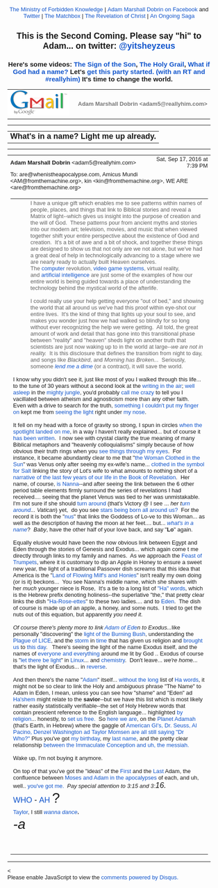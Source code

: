 <!DOCTYPE html PUBLIC "-//W3C//DTD HTML 4.01//EN" "https://www.w3.org/TR/html4/strict.dtd">
<!-- saved from url=(0152)https://mail.google.com/mail/u/2/?ui=2&amp;ik=b3fd74b597&amp;view=pt&amp;q=%22what%27s%20in%20a%20name%20%22&amp;search=query&amp;msg=1573a84f20cbfe4a&amp;siml=1573a84f20cbfe4a -->
<html lang="en" data-inboxsdk-session-id="1482611216146-0.6006598938622636" data-inboxsdk-master-claimed="true" data-inboxsdk-active-app-ids='[{"appId":"sdk_wordzen_7bc143d54d"},{"appId":"sdk_streak_21e9788951","version":"6.2868"}]' data-inboxsdk-app-logger-master-chosen="true" data-map-id="b578aa67455f096a" data-inboxsdk-last-event="1482611217954"><head data-inboxsdk-script-injected="true"><meta http-equiv="Content-Type" content="text/html; charset=utf-8" /><style type="text/css">
body,td,div,p,a,input {font-family: arial, sans-serif;}
</style><meta http-equiv="X-UA-Compatible" content="IE=edge" /><title>Ministry of Forbidden Knowledge Mail - What's in a name? Light me up already.</title><style type="text/css">
body, td {font-size:13px} a:link, a:active {color:#1155CC; text-decoration:none} a:hover {text-decoration:underline; cursor: pointer} a:visited{color:##6611CC} img{border:0px} pre { white-space: pre; white-space: -moz-pre-wrap; white-space: -o-pre-wrap; white-space: pre-wrap; word-wrap: break-word; max-width: 800px; overflow: auto;} .logo { left: -7px; position: relative; }
</style><style id="inboxsdk__shared_style">.inboxsdk__notransition {
  -webkit-transition: none !important;
  -moz-transition: none !important;
  -o-transition: none !important;
  -ms-transition: none !important;
  transition: none !important;
}

.inboxsdk__close_button {
  height: 24px;
  width: 24px;
  opacity: .7;
  position: relative;
  background: none;
  border: none;
  padding: 0;
  box-sizing: content-box;
  outline: none;
  cursor: pointer;
}
.inboxsdk__close_button:focus, .inboxsdk__close_button:hover {
  opacity: 1;
}
.inboxsdk__close_button:focus::before {
  background-color: rgba(0,0,0,.12);
}
.inboxsdk__close_button::before {
  border-radius: 50%;
  position: absolute;
  top: -4px;
  bottom: -4px;
  left: -4px;
  right: -4px;
  padding: 4px;
  content: ' ';
}
.inboxsdk__close_button::after {
  content: ' ';
  background: url(https://www.gstatic.com/images/icons/material/system/1x/close_black_24dp.png);
  position: absolute;
  height: 24px;
  width: 24px;
  top: 0;
  left: 0;
}

.JDHaecDeGcFJacdb {
  display: none;
}

/* drawer */

.inboxsdk__drawer_view_container {
  visibility: visible;
  direction: initial;
  position: fixed;
  height: 100vh;
  width: 100vw;
  bottom: 0;
  left: 0;
  z-index: 51;
  pointer-events: none;
}
.inboxsdk__drawer_view {
  position: absolute;
  pointer-events: auto;
  top: 0;
  bottom: 0;
  right: 0;
  width: 452px;
  font: normal normal normal normal 13px / normal "Helvetica Neue", Helvetica, Arial, sans-serif;
  display: -webkit-flex;
  display: flex;
  -webkit-flex-direction: column;
  flex-direction: column;
  background-color: #fff;
  outline: none;
  box-shadow: 0 0 8px rgba(0,0,0,.18), 0 8px 16px rgba(0,0,0,.36);
  -webkit-transform: translateX(100%);
  transform: translateX(100%);
  transition: transform 150ms cubic-bezier(.4,0,.2,1);
}

.inboxsdk__drawer_view.inboxsdk__active {
  -webkit-transform: none;
  transform: none;
}
.inboxsdk__drawer_title_bar {
  background-color: #f5f5f5;
  border-bottom: 1px solid #e0e0e0;
  padding: 16px 20px;
  white-space: nowrap;
  display: -webkit-flex;
  display: flex;
  flex: 0 0 auto;
  -webkit-flex: 0 0 auto;
}
.inboxsdk__drawer_title_bar .inboxsdk__close_button {
  margin-right: 20px;
  -webkit-flex-shrink: 0;
  flex-shrink: 0;
}
.inboxsdk__drawer_title {
  overflow: hidden;
  text-overflow: ellipsis;
  white-space: nowrap;
  font: normal normal normal normal 20px / 24px "Helvetica Neue", Helvetica, Arial, sans-serif;
}

/* backdrop */

.inboxsdk__inbox_backdrop {
  visibility: visible;
  position: fixed;
  height: 100vh;
  width: 100vw;
  bottom: 0;
  left: 0;
  z-index: 50;
  background-color: transparent;
  transition: background-color 150ms cubic-bezier(0.4, 0, 1, 1);
}
.inboxsdk__inbox_backdrop.inboxsdk__active {
  background-color: rgba(10,10,10,.6);
  transition: background-color 70ms cubic-bezier(0,0,.2,1);
}

.inboxsdk__inbox_backdrop ~ .inboxsdk__inbox_backdrop {
  opacity: 0.6;
}

/* hidden */

.CbdFcIJCBDedcIfe {
  display: -webkit-flex;
  display: flex;
  -webkit-flex-direction: column;
  flex-direction: column;
}

.acfbJFGIIFcFDdDE &gt; .inboxsdk__close_button {
  position: absolute;
  bottom: 10px;
  right: 20px;
}

.IfedFFJedBdeEADB {
  width: 216px;
}

.CaJHfBdcddAAdHGf {
  overflow: hidden;
  font: 12px Arial, sans-serif;
  max-height: 100%;
  box-sizing: border-box;
}

.JIGdGEeJaffBEaId {
  white-space: nowrap;
  display: -webkit-flex;
  display: flex;
  -moz-user-select: none;
  -webkit-user-select: none;
  user-select: none;
  cursor: default;
}

.CaJHfBdcddAAdHGf.DAbEdIcCAaDcbaCd .JIGdGEeJaffBEaId:hover,
.CaJHfBdcddAAdHGf.cJIAAcFAAeAaBdDe .JIGdGEeJaffBEaId {
  background: rgba(0,0,0,.03);
}

.EIIAbEbIHGfBDfAE {
  min-width: 0;
  overflow: hidden;
  text-overflow: ellipsis;
}

.CaJHfBdcddAAdHGf.DAbEdIcCAaDcbaCd .EIIAbEbIHGfBDfAE {
  cursor: move;
}

.aIcGBJHCGadJafCd {
  padding-left: 20px;
  vertical-align: middle;
  font: 13px / 40px "Helvetica Neue", Helvetica, Arial, sans-serif;
  color: #303030;
}

.acfbJFGIIFcFDdDE.HAIBdcJFfaJIeAHe .JIGdGEeJaffBEaId {
  display: none;
}

.AEdJDJEaBeJHFHdJ {
  display: inline-block;
  vertical-align: middle;
  margin-left: 10px;
  box-sizing: border-box;
  background-size: contain;
}

.AEdJDJEaBeJHFHdJ,
.AEdJDJEaBeJHFHdJ &gt; img {
  width: 20px;
  height: 20px;
}

.JdFdEHaABcFJAHCA {
  -webkit-flex: 1;
  flex: 1;
  text-align: right;
  visibility: hidden;
}

.CaJHfBdcddAAdHGf.DAbEdIcCAaDcbaCd .JdFdEHaABcFJAHCA {
  visibility: visible;
  cursor: pointer;
}

.fJEcIJaGFddbdIHI {
  margin-top: 12px;
  margin-right: 4px;
  background: url(https://www.streak.com/build/images/arrowDown.png) center / 20px no-repeat;
  border: none;
  width: 14px;
  height: 14px;
  -webkit-transform: rotate(-90deg);
  transform: rotate(-90deg);
  transition: -webkit-transform .15s, transform .15s;
  outline: none;
  opacity: .6;
  cursor: pointer;
}

.JIGdGEeJaffBEaId:hover .fJEcIJaGFddbdIHI,
.CaJHfBdcddAAdHGf.cJIAAcFAAeAaBdDe .JIGdGEeJaffBEaId .fJEcIJaGFddbdIHI {
  opacity: .9;
}

.CaJHfBdcddAAdHGf.AfcdAabDbfFIAEbE .fJEcIJaGFddbdIHI {
  -webkit-transform: rotate(0);
  transform: rotate(0);
}

.CceGGIbdGIfFCIdH {
  border-bottom: 1px solid #ddd;
  margin-bottom: 15px;
}

/* end hidden */
</style><style id="inboxsdk__style">/* suggestions */

.inboxsdk__suggestions_separator_before {
  padding-bottom: 2px !important;
}

.inboxsdk__suggestions_separator_after {
  border-top: 1px solid #e5e5e5;
  padding-top: 2px !important;
}

/* buttons */

div.T-I.inboxsdk__button {
  -webkit-user-select: none;
  min-width: 27px;
}

.inboxsdk__no_bg {
  background: none;
}

.inboxsdk__button.inboxsdk__button_disabled {
  opacity: 0.55;
}

  .inboxsdk__button_icon + .inboxsdk__button_text {
    margin-left: 5px;
  }

.inboxsdk__button_icon {
  display: inline-block;
}

.inboxsdk__button_iconImg {
  height: 16px;
  width: 16px;
  vertical-align: middle;
  margin-top: -2px;
  user-drag: none;
  -moz-user-select: none;
  -webkit-user-drag: none;
}

.inboxsdk__button_green_inactive {
  -webkit-box-shadow: 0 1px 0 rgba(0,0,0,.05);
  box-shadow: 0 1px 0 rgba(0,0,0,.05);
  background-color: #53a93f;
  background-image: -webkit-linear-gradient(top,transparent,transparent);
  background-image: linear-gradient(top,transparent,transparent);
  border: 1px solid transparent;
  color: #fff;
  text-shadow: none;
}

.inboxsdk__button_green_hover {
  -webkit-box-shadow: inset 0 -1px 0 #4c8534;
  box-shadow: inset 0 -1px 0 #4c8534;
  background-color: #65b045;
  background-image: -webkit-linear-gradient(top,transparent,transparent);
  background-image: linear-gradient(top,transparent,transparent);
  border: 1px solid transparent;
  border-bottom: 1px solid #4c8534;
  text-shadow: none;
}

.inboxsdk__button_green_active {
  -webkit-box-shadow: inset 0 1px 0 #2f6124;
  box-shadow: inset 0 1px 0 #2f6124;
  background: #3e802f;
  border: 1px solid transparent;
  border-top: 1px solid #2f6124;
  color: #fff;
  text-shadow: none;
}

.J-M.inboxsdk__menu {
  min-width: 1em;
  min-height: 1em;
  padding: 0px;
  overflow: visible;
  max-height: none;
}

.f4.J-N-JX.inboxsdk__message_more_icon {
  margin-top: -1px;
  width: 16px;
  height: 16px;
}

/* end */

/* compose buttons */

.T-I.inboxsdk__button.inboxsdk__compose_sendButton {
  min-width: 0px;
  margin-right: 0px;
  margin-left: 0px;
  padding:0px;
}

.inboxsdk__compose_actionToolbar {
  padding: 0px 0px 0px 5px;
  white-space: nowrap;
}

.inboxsdk__compose_actionToolbar div.inboxsdk__button {
  min-width: 27px;
  height: 27px;
}

.inboxsdk__compose_actionToolbar .inboxsdk__button_icon {
  height: 17px;
  width: 17px;
  display: inline-block;
  vertical-align: middle;
  position: relative;
  margin-top: 2px;
}

.inboxsdk__compose_actionToolbar .inboxsdk__button_iconImg {
  vertical-align: top;
  height: 17px;
  width: 17px;
  display: inline-block;
  margin-top: -1px;
}

.inboxsdk__compose_actionToolbar .inboxsdk__button &gt; div {
    opacity: 0.55;
}

.inboxsdk__compose_actionToolbar .inboxsdk__button:focus {
  border: 1px solid #4d90fe;
  outline: none;
}


  .inboxsdk__compose_actionToolbar .inboxsdk__button.inboxsdk__button_hover &gt; div, .inboxsdk__compose_actionToolbar .inboxsdk__button:focus &gt; div {
    opacity: 1
  }


.inboxsdk__compose_groupedActionToolbar {
  position: absolute;
  bottom: 44px;
  background: #f5f5f5;
  margin: 3px;
  box-shadow: 0 2px 2px -1px rgba(0,0,0,0.1);
  border: 1px solid #cfcfcf;
  padding: 1px !important;
  z-index: 10;
  left: 0px;
}

.inboxsdk__compose_groupedActionToolbar div.inboxsdk__button {
  z-index: 1;
}

.inboxsdk__compose_groupedActionToolbar_arrow {
  position: absolute;
  background: url('https://ssl.gstatic.com/ui/v1/icons/mail/down_pointer.png') no-repeat;
  width: 17px;
  height: 18px;
  bottom: -16px;
  margin-left: 4px;
}

/* end */

/* appid warning */

.inboxsdk__appid_warning {
  margin: 0;
  padding: 9px;
  color: #4b4b4b;
  height: 32px;
  background: #ff6c6c;
  font-size: 10pt;
}

.inboxsdk__appid_warning_main {
  display: inline-block;
  vertical-align: middle;
}

.inboxsdk__appid_warning .topline {
  font-weight: bold;
  font-size: 11pt;
}

a.inboxsdk__appid_register {
  color: white;
  display: inline-block;
  background: #1989ff;
  border-radius: 3px;
  text-decoration: none;
  box-shadow: 0 0 5px rgba(0,0,0,0.3);
  padding: 7px;
  font-size: 10pt;
  vertical-align: middle;
  margin-left: 1em;
}

input.inboxsdk__x_close_button {
  background-color: transparent;
  background-image: url(https://www.streak.com/build/images/circle_border_x.png);
  background-size: cover;
  background-repeat: no-repeat;
  background-position: center center;
  height: 20px;
  width: 20px;
  border: none;
  display: inline-block;
  vertical-align: middle;
  cursor: pointer;

  float: right;
  margin: 5px;
}

/* thread rows */

.inboxsdk__gmail_label.inboxsdk__label_has_icon .au {
  display: inline-block;
  margin-left: 14px;
}

.inboxsdk__thread_row_label .inboxsdk__button_icon,
.inboxsdk__thread_row_label .inboxsdk__button_iconImg {
  height: 11px;
  width: 11px;
}

.inboxsdk__thread_row_label .inboxsdk__button_icon {
  display: inline-block;
  margin-top: 2px;
  margin-left: 4px;
  position: absolute;
}

.inboxsdk__thread_row_button {
  outline: 0;
  padding: 0 5px;
  position: relative;
  height: 15px;
  width: 15px;
  top: -2px;
}

.inboxsdk__gmail_action {
  float: right;
  position: relative;
  background-color: grey;
  border: 1px solid black;
  margin-left: 1em;
  cursor: default;
  padding: 0 6px;
  background-image: -webkit-linear-gradient(top,#e9e9e9,#e6e6e6);
  background-image: linear-gradient(top,#e9e9e9,#e6e6e6);
  border: 1px solid rgba(0,0,0,0.1);
  border-color: #ccc;
  color: #444;
  height: 17px;
  line-height: 17px;
  min-width: 56px;
  border-radius: 2px;
  font-size: 11px;
  font-weight: bold;
  text-align: center;
  white-space: nowrap;
  padding-right: 18px;
}

.inboxsdk__gmail_action:focus {
  border: 1px solid #4d90fe;
  outline: none;
}

.inboxsdk__gmail_action:active {
  box-shadow: inset 0 1px 2px rgba(0,0,0,.1);
}

.inboxsdk__gmail_action:hover {
  box-shadow: 0 1px 1px rgba(0,0,0,.05);
  background-color: #ededed;
  background-image: -webkit-linear-gradient(top,#ededed,#eaeaea);
  background-image: linear-gradient(top,#ededed,#eaeaea);
  border-color: #b8b8b8;
}

.inboxsdk__gmail_action::after {
  content: '';
  position: absolute;
  right: 5px;
  top: 5px;
  margin-left: 5px;
  background: no-repeat url(https://ssl.gstatic.com/mail/sprites/smartmail-561acb673be75c1d374881a95997fce4.png) -67px -100px;
  width: 7px;
  height: 7px;
  opacity: .55;
}

.inboxsdk__thread_row_custom_date {
  margin-left: 2px;
}

span.inboxsdk__thread_row_custom_date + span:not(.inboxsdk__thread_row_custom_date) {
  display: none;
}

span.inboxsdk__thread_row_custom_draft_label + div.yW {
  display: none;
}

.inboxsdk__thread_row_attachment_icon {
  margin-left: 3px;
  width: 16px;
  height: 16px;
}

.inboxsdk__thread_row_icon_wrapper {
  display: inline-block;
  width: 25px;
  margin-right: 3px;
}

.inboxsdk__thread_row_image_added .y6 .inboxsdk__thread_row_icon_wrapper ~ span[id] {
  margin-left: 3px;
}

  .inboxsdk__thread_row_icon_wrapper .inboxsdk__button_icon {
    position: absolute;
    top: 50%;
    height: 24px;
    overflow: hidden;
    width: 24px;
    margin-top: -12px;
  }

    .inboxsdk__thread_row_icon_wrapper .inboxsdk__button_iconImg {
      height: 24px;
      width: 24px;
      margin-top: 0px;
    }

  .inboxsdk__thread_row_image_added .a4W, .inboxsdk__thread_row_image_added .apA, .inboxsdk__thread_row_image_added .apx {
    position: relative;
  }


/* end thread rows */

td.gH div.gK span:first-child &gt; img {
  margin-right: 3px;
}

td.gH div.gK span:first-child &gt; img:last-child {
  margin-right: 6px;
}

.inboxsdk__message_attachment_icon {
  width: 21px;
  height: 21px;
  margin-top: -3px;
}

/* Work around issue where clicking "Remove formatting" in Compose causes this
 * element to become taller and shift the toolbar down. */
.gU .aWQ {
  max-height: 3px;
}

.aQw .inboxsdk__button_iconImg {
  margin-top: 2px;
}

.aZi .asa .inboxsdk__button_iconImg {
  display: inline-block;
  vertical-align: middle;
  margin-top: -3px;
}

/* Message view attachments toolbar */
.aZi .aZj .asa .inboxsdk__button_iconImg {
  margin: 0;
}

body .dw {
  /* Fixes issue where a tall compose window opened over a custom view could be
   * overlapped by Gmail's top bar. Also fixes issue where mole widgets are
   * only visible while a compose window is open.
   */
  z-index: 6 !important;
}

.inboxsdk__compose_outerSidebar_wrapper {
  position: absolute;
  left: -401px;
  top: 0px;
  background: white;
  width: 400px;
  bottom: 0px;
  border-left: 1px solid silver;
  box-shadow: -2px 0px 1px #E6E6E6;
  display: block;
}

.inboxsdk__outerSidebarActive .aSt .inboxsdk__compose_outerSidebar_wrapper {
  border-left: 0;
  box-shadow: none;
  left: -400px;
}

.inboxsdk__outerSidebarActive .aSs &gt; div { width: 50% !important; margin-left: 30%; }

.inboxsdk__compose_outerSidebar_header {
  background: #404040;
  font-size: 80%;
  padding: 10px 10px 11px 10px;
  color: white;
  border-bottom: 1px solid #C4C4C4;
}

.inboxsdk__compose_outerSidebar_body {
  position: absolute;
  width: 100%;
  bottom: 43px;
  top: 36px;
  left: -1px;
  overflow: auto;
}

.inboxsdk__compose_outerSidebar_footer {
  position: absolute;
  bottom: 0px;
  width: 100%;
  border-top: 1px solid rgb(206, 206, 206);
  display: block;
}

.inboxsdk__compose_innerSidebarActive form, .inboxsdk__compose_innerSidebarActive .GQ {
  padding-right: 200px;
}

div.inboxsdk__compose_statusbar {
  margin: 0;
  border: 0;
  height: 40px;
}

.inboxsdk__compose_statusbarActive .aoI {
  height: auto !important;
}

/* compose size fixing */
.inboxsdk__compose .qz {
  max-height: inherit !important;
}

/* .dw means not fullscreen */
.dw .inboxsdk__compose_statusbarActive .aDj.aDi {
  position: static !important;
}

.inboxsdk__compose_statusbarActive .aDj &gt; .aDh {
  height: auto;
}

.inboxsdk__recipient_row td.ok {
  height: 23px;
}

.inboxsdk__recipient_row td.az3 {
  padding: 0px 3px 3px 3px;
}

/* toolbar visibility */

[data-thread-toolbar=true] [data-rowlist-toolbar=true] {
  display: none;
}

[data-toolbar-expanded=true] [data-toolbar-expanded=false] {
  display: none;
}

[data-toolbar-expanded=false] [data-toolbar-expanded=true] {
  display: none;
}


[data-toolbar-icononly=true] .inboxsdk__button_text {
  display: none;
}

.inboxsdk__menuItem img, .inboxsdk__menuItem .inboxsdk__icon {
  height: 16px;
  width: 16px;
  margin-left: -20px;
  position: absolute;
  margin-top: -1px;
}

/* end */

/* modal */

.inboxsdk__modal_overlay {
  right: 0px;
  bottom: 0px;
}

.inboxsdk__modal_fullscreen {
  position: fixed;
  top: 0px;
  left: 0px;
  bottom: 0px;
  right: 0px;
  z-index: 501;
  display: flex;
  display: -webkit-flex;
  justify-content: center;
  -webkit-justify-content: center;
  align-items: center;
  -webkit-align-items: center;
  padding: 110px 50px 50px 50px;
}

.inboxsdk__modal_content {
    margin-top: 30px; margin-bottom: 30px;
}

.inboxsdk__modal_fullscreen.inboxsdk__modal_content_no_buttons .inboxsdk__modal_content {
  margin-bottom: 0px;
}

.inboxsdk__modal_close {
  outline: none;
  cursor: pointer;
}


.inboxsdk__modal_fullscreen .inboxsdk__modal_container {
  position: relative;
  margin-top: -60px;
  width: auto;
  overflow: hidden;
}

  .inboxsdk__modal_fullscreen.inboxsdk__modal_hideTop .inboxsdk__modal_close {
    display: none;
  }

  .inboxsdk__modal_fullscreen.inboxsdk__modal_hideTop .inboxsdk__modal_container {
    padding-top: 0px;
  }

  .inboxsdk__modal_fullscreen.inboxsdk__modal_hideTop .inboxsdk__modal_content {
    margin-top: 0px;
  }

  .inboxsdk__modal_fullscreen.inboxsdk__modal_hideTop .Kj-JD-K7 {
    margin: 0px;
  }

  .inboxsdk__modal_fullscreen.inboxsdk__modal_hideSides .inboxsdk__modal_container {
    padding-left: 0px;
    padding-right: 0px
  }

  .inboxsdk__modal_fullscreen.inboxsdk__modal_hideBottom .inboxsdk__modal_content {
    margin-bottom: 0px;
  }

  .inboxsdk__modal_fullscreen.inboxsdk__modal_hideBottom .inboxsdk__modal_container {
    padding-bottom: 0px;
  }

/* end modal */

/* mole */

/* Fix issue where Compose toolbar can become disconnected when moles or
 * drawers are in use */
.inboxsdk__drawers_in_use .aDi,
.inboxsdk__moles_in_use .aDi {
  left: auto !important;
}

/* Make it so the compose/mole layer doesn't wrap, so we don't have to do a lot
 * of fancy logic to hide moles ourselves when things get too crowded. */
.inboxsdk__moles_in_use .nH &gt; .nH &gt; .no {
  white-space: nowrap;
}
.inboxsdk__moles_in_use .nH &gt; .nH &gt; .no &gt; * {
  white-space: initial;
}
.inboxsdk__moles_in_use .nH &gt; .nH &gt; .no &gt; .nn {
  display: inline-block;
  float: none;
}

.inboxsdk__mole_view {
  position: relative;
  max-width: 564px;
  height: 100vh;
  vertical-align: top;
  display: inline-flex;
  display: -webkit-inline-flex;
  align-items: flex-end;
  -webkit-align-items: flex-end;
}

.inboxsdk__mole_view_inner {
  visibility: visible;
  box-sizing: border-box;
  margin-right: 5px;
  box-shadow: rgba(0,0,0,0.2) 0 2px 6px;
  min-width: 260px;
  min-height: 36px;
}

.inboxsdk__mole_view_titlebar {
  position: absolute;
  left: 0;
  right: 5px;
  color: white;
  font-size: 12.8px;
  background: #404040;
  box-sizing: border-box;
  height: 36px;
  padding-top: 7px;
  padding-left: 11px;
  cursor: pointer;
}

.inboxsdk__mole_view_titlebar h2 {
  font-size: inherit;
  font-weight: inherit;
  margin: 4px 0 0 0;
  white-space: nowrap;
  overflow: hidden;
  text-overflow: ellipsis;
}

.inboxsdk__mole_title_buttons {
  white-space: nowrap;
  float: right;
  padding-right: 5px;
  margin-top: -3px;
}

.inboxsdk__mole_title_buttons &gt; img {
  height: 24px;
  width: 24px;
  position: relative;
  top: 2px;
  opacity: 0.6;
}

.inboxsdk__mole_title_buttons &gt; img:hover {
  opacity: 1;
  background-color: #737373;
}

.inboxsdk__mole_view.inboxsdk__minimized .inboxsdk__mole_view_content,
.inboxsdk__mole_view.inboxsdk__minimized.inboxsdk__mole_use_minimize_title h2.inboxsdk__mole_default,
.inboxsdk__mole_view:not(.inboxsdk__minimized) h2.inboxsdk__mole_minimized,
.inboxsdk__mole_view:not(.inboxsdk__mole_use_minimize_title) h2.inboxsdk__mole_minimized,
.inboxsdk__mole_view.inboxsdk__minimized .Hl,
.inboxsdk__mole_view:not(.inboxsdk__minimized) .Hk {
  display: none;
}

.inboxsdk__mole_view_content {
  margin-top: 36px;
  border: 1px solid #cfcfcf;
  background: white;
  min-width: 260px;
  min-height: 20px;
  max-height: 80vh;
}

.inboxsdk__mole_view_chromeless .inboxsdk__mole_view_inner {
  min-width: 0px;
}

.inboxsdk__mole_view_chromeless .inboxsdk__mole_view_content {
  margin-top: 0px;
  min-width: 0px;
}

/* end mole */


/* tabs */

.inboxsdk__tab {
  width: 30px;
}

.inboxsdk__tab.HAIBdcJFfaJIeAHe:first-child:last-child {
  display: none;
}

.inboxsdk__tab.inboxsdk__tab_selected {
  width: auto;
}

table.aKk .inboxsdk__contentTabContainer .inboxsdk__tab .aAy[role=tab] {
  height: 28px;
}

.inboxsdk__tab_icon {
  width: 30px;
  height: 25px;
  background-position-x: 5px;
  background-position-y: 3px;
  background-size: 16px;
  bacgkround-repeat: no-repeat;
}

.inboxsdk__tab_icon img {
  height: 16px;
  width: 16px;
  margin-left: 5px;
  margin-top: 3px;
}

.inboxsdk__tab .aKx {
  top: 4px;
}

.inboxsdk__hidden div[role=complementary] {
  position: static !important;
}

/* Fix issue where hidden causes threadview to be taller than it should */
.inboxsdk__hidden &gt; div.y4,
.bIbcGHDBIAbICFFB &gt; div.y4 {
  display: none;
}

table.aKk .inboxsdk__contentTabContainer .inboxsdk__tab:first-child .aAy[role=tab] {
  border-left-width: 1px;
}

/* end tabs */

/* old hidden */

.inboxsdk__hidden .inboxsdk__contentPanelContainer {
  font: 12px Arial, sans-serif;
  max-width: 220px;
}

.inboxsdk__contentPanelContainer_contentContainer {
  overflow: hidden;
  margin-bottom: 10px;
  border-bottom: 1px solid #D8D8D8;
}


/* end old hidden */


/* hidden */

.bIbcGHDBIAbICFFB div[role=complementary] {
  position: static !important;
  width: 216px !important;
}

.bIbcGHDBIAbICFFB {
  /* Necessary to prevent z-indexes on hidden items from causing them to show
  above stuff outside of the hidden. */
  will-change: position;
}

.acfbJFGIIFcFDdDE {
  position: relative;
}

.CaJHfBdcddAAdHGf {
  background: #ffffff;
}

.IfedFFJedBdeEADB {
  padding: 4px 0 12px;
}

.acfbJFGIIFcFDdDE.HAIBdcJFfaJIeAHe .IfedFFJedBdeEADB {
  padding-top: 0;
}

/* end hidden */

/* custom content */

.inboxsdk__custom_view_element {
  overflow: auto;
}

/* end custom content */


/* nav menu */


.inboxsdk__hide_native_marker .ain:not(.inboxsdk__navItem) {
  border-left-color: transparent;
}
.inboxsdk__hide_native_marker .ain:not(.inboxsdk__navItem) .nZ .aio * {
  color: inherit !important;
}
.inboxsdk__hide_native_marker .ain:not(.inboxsdk__navItem) .nU:not(.n1) .n0 {
  font-weight: normal;
}

.inboxsdk__navItem_hover .aj0, .inboxsdk__navItem_hover .p8 {
  visibility: visible;
}

.inboxsdk__navItem_link {
  position: absolute;
  top: 0px;
  right: -4px;
}

[dir=rtl] .inboxsdk__navItem_link {
  left: -4px;
  right: initial;
}

.inboxsdk__navItem_container .aio .inboxsdk__button {
  position: absolute;
  top: 0px;
  right: -30px;
}

.inboxsdk__navItem_marker {
  position: absolute;
  left: 0px;
  padding-bottom: 2px;
}

.ain .inboxsdk__navItem_container {
  margin-left: -18px;
}

.inboxsdk__navItem_container {
  margin-left: -14px;
}

.inboxsdk__expando {
  z-index: 1;
}

.aip .CK {
  color: #15c;
}

.aip .CK:hover {
  text-decoration: underline;
}

.inboxsdk__navItem_container .aio.aip {
  white-space: nowrap;
}

/* end nav menu */



/* search results section */

.inboxsdk__custom_sections {
  margin-bottom: 15px;
}

.inboxsdk__custom_sections.Wc {
  padding: 0px;
  margin-bottom: 0px;
}

.inboxsdk__resultsSection {
  padding-top: 20px;
}

  .inboxsdk__custom_sections.Wc .inboxsdk__resultsSection {
    padding-top: 0px;
  }

.inboxsdk__custom_sections .Wg {
  padding-top: 0px;
}

  .inboxsdk__custom_sections.Wc .Wg {
    border-bottom: 0;
    padding: 0px;
  }

.inboxsdk__results_collapsedContainer &gt; div {
  display: inline;
}

.inboxsdk__resultsSection.inboxsdk__resultsSection_collapsed {
  display: inline-block;
  margin-right: 20px;
}

  .Wc .inboxsdk__resultsSection.inboxsdk__resultsSection_collapsed {
    margin-right: 0px;
  }

.inboxsdk__resultsSection_collapsed .Cr {
  display: none;
}

.inboxsdk__resultsSection_title {
  white-space: nowrap;
  cursor: pointer;
  display: inline-block;
}

  .Wc .inboxsdk__resultsSection_title {
    padding: 3px 0 3px 8px;
  }

.inboxsdk__resultsSection_title_subtitle {
  opacity: 0.5;
  margin-left: 5px;
}

  .Wc .inboxsdk__resultsSection_title_subtitle {
    font-size: 80%;
  }

.inboxsdk__resultsSection_title .Wp {
  float: left;
  height: 10px;
  width: 20px;
  margin-top: 3px;
}

.inboxsdk__resultsSection_title h3 {
  margin-bottom: 10px;
  margin-top: 20px;
  display: inline;
  float: none;
}

.inboxsdk__resultsSection_header_summaryText.Wm:last-child .amH {
  padding-right: 0px;
  margin-right: 0px;
}

  .inboxsdk__custom_sections.Wc .inboxsdk__resultsSection_header_summaryText:last-child {
    margin-right: 11px;
  }

.inboxsdk__custom_sections.Wc .J-JN-M-I {
  margin-right: 13px;
}

.inboxsdk__resultsSection_header_summaryText.Wm + .aAE {
  margin-left: 3px;
}

.inboxsdk__resultsSection .TB.TC {
  text-align: center;
}

.inboxsdk__resultsSection .inboxsdk__resultsSection_loading {
  font-style: italic;
}

.inboxsdk__resultsSection .inboxsdk__resultsSection_result_icon {
  height: 15px;
  width: 15px;
  margin-left: 9px;
}

.inboxsdk__resultsSection .xX {
  width: 20ex;
}

.inboxsdk__resultsSection_result_title span {
  text-overflow: ellipsis;
  display: block;
  overflow: hidden;
}

.inboxsdk__resultsSection tr .xW &gt; span {
  overflow: hidden;
  display: block;
  text-overflow: ellipsis;
}

.inboxsdk__resultsSection .V3 {
  overflow: hidden;
  white-space: nowrap;
}

.inboxsdk__resultsSection .at {
  position: relative;
}

.inboxsdk__resultsSection .at &gt; * {
  display: inline-block;
}

.inboxsdk__resultsSection_label_icon {
  height: 11px;
  width: 11px;
  position: absolute;
  margin-left: 4px;
  margin-top: 1px;
}

.inboxsdk__resultsSection .av, .inboxsdk__thread_row_label .av {
  max-width: 90px;
  overflow: hidden;
  text-overflow: ellipsis;
}

.inboxsdk__resultsSection_label_icon + .av, .inboxsdk__thread_row_label .inboxsdk__button_icon + .av {
  margin-left: 16px;
}

.Wc .inboxsdk__resultsSection_footer {
  padding: 3px 3px 3px 8px;
}

/* end search results section */


/* tooltip */

/* gmail styles */

.inboxsdk__tooltip .T-P {
  -webkit-box-shadow: 0 1px 3px rgba(0,0,0,.2);
  box-shadow: 0 1px 3px rgba(0,0,0,.2);
  background-color: #fff;
  border: 1px solid;
  border-color: #bbb #bbb #a8a8a8;
  padding: 16px;
  position: absolute;
  z-index: 1201!important;
}

  .inboxsdk__tooltip.inboxdk__tooltip_content .T-P {
    padding: 0px;
  }

.inboxsdk__tooltip .aRM {
  outline: none;
  padding: 13px 10px 16px;
  text-align: center;
}

  .inboxdk__tooltip_content.inboxsdk__tooltip .aRM {
    padding: 0px;
  }

.inboxsdk__tooltip .aRR {
  color: #333;
  font-size: 18px;
  margin-top: 13px;
}

.inboxsdk__tooltip .aRQ {
  color: #777;
  font-size: 13px;
  margin: 3px 0 14px 0;
}




/* end gmail styles */

.inboxsdk__tooltip {
  position: fixed;
  z-index: 1300;
  transition: left 200ms ease, top 200ms ease;
}

.inboxsdk__tooltip .T-P {
  position: relative;
  width: auto;
  max-width: 500px;
}

.inboxsdk__tooltip .inboxsdk__tooltip_arrow {
  position: fixed;
  z-index: 1400;
  margin-top: -1px;
  transition: left 200ms ease, top 200ms ease;
}

.inboxsdk__tooltip .inboxsdk__tooltip_close {
  -webkit-user-select: none;
}

.inboxsdk__tooltip .inboxsdk__button {
  margin-right: 0px;
}

.inboxsdk__tooltip .inboxsdk__tooltip_image {
  max-height: 300px;
  max-width: 500px;
  overflow: hidden;
  height: auto;
}

.inboxsdk__tooltip .inboxsdk__tooltip_image &gt; img {
  max-height: 300px;
  max-width: 500px;
}

/* end tooltip */


/* attachment card */

.inboxsdk__attachmentCard img.aQG.aYB {
  max-width: 178px;
  min-width: 178px;
  min-height: 118px;
}

.inboxsdk__attachmentCard img.aZG.aYw {
  background: none;
}

/* add some margins between cards so 4+ cards don't hit each other */

.aQw &gt; .T-I.J-J5-Ji.L3 {
  margin-top: 5px;
}

/* end attachment card */


/* keyboard shortcut help */

table.cf.wd.inboxsdk__shortcutHelp_table {
  margin-bottom: 15px;
}

.inboxsdk__shortcutHelp_table td.Dn {
  display: inline-block;
  width: 50%;
}

.inboxsdk__shortcutHelp_table table.cf {
  display: block;
}

.inboxsdk__shortcutHelp_table tbody tbody {
  display: block;
}

.inboxsdk__shortcutHelp_table tbody tbody tr {
  display: block;
  white-space: nowrap;
}

.inboxsdk__shortcutHelp_table td.wg.Dn {
  display: inline-block;
  width: 45%;
}

.inboxsdk__shortcutHelp_table span.wb {
  margin-left: 3px;
}

.inboxsdk__shortcutHelp_table td.we.Dn {
  width: 60%;
  white-space: normal;
}

.inboxsdk__shortcutHelp_title img.inboxsdk__icon {
  height: 21px;
  width: 21px;
  vertical-align: middle;
  margin-right: 10px;
  border-radius: 4px;
}

/* end keyboard shortcut help */


/* search suggestions */

.asor.inboxsdk__custom_suggestion {
  display: flex;
  display: -webkit-flex;
  justify-content: center;
  -webkit-justify-content: center;
  align-items: center;
  -webkit-align-items: center;
}

.inboxsdk__custom_suggestion img {
  max-width: 32px;
  max-height: 32px;
  margin-left: -11px;
}

/* end send suggestions */


/* app toolbar */

.inboxsdk__appButton {
  margin-right: -15px;
}

  .inboxsdk__appButton:first-child {
    margin-left: -45px;
  }

  .inboxsdk__appButton + .inboxsdk__appButton {
    margin-left: 35px;
  }

  .inboxsdk__appButton.inboxsdk__appButton_noGPlus {
    margin-right: 0px;
  }

.inboxsdk__appButton .inboxsdk__button_icon {
  margin-right: 5px;
  position: relative;
}

.inboxsdk__appButton a {
  color: #404040;
  text-decoration: none;
  line-height: 24px;
}

.inboxsdk__appButton.inboxsdk__appButton_noGPlus a {
  line-height: 30px;
}

.inboxsdk__appButton a:hover {
  text-decoration: underline;
  color: #000;
}

.inboxsdk__gmail_dark_theme .inboxsdk__appButton a {
  color: #eee;
}
.inboxsdk__gmail_dark_theme .inboxsdk__appButton a:hover {
  color: #fff;
}

.inboxsdk__appButton_tooltip {
  outline: none;
  transition: none;
  -webkit-animation: gb__a .2s;
}

.inboxsdk__appButton_tooltip .inboxsdk__tooltip_close {
  display: none;
}

.inboxsdk__tooltip.inboxsdk__appButton_tooltip .T-P {
  padding: 0px;
}

.inboxsdk__tooltip.inboxsdk__appButton_tooltip .aRM {
  padding: 0px;
  white-space: initial;
  text-align: center;
  font: normal normal normal normal 16px / normal arial, sans-serif;
}

.inboxsdk__tooltip.inboxsdk__appButton_tooltip .inboxsdk__tooltip_arrow {
  transform-origin: top;
  transform: rotateZ(180deg);
  margin-top: 9px;
}

/* end app toolbar */
</style> <script>
  (function(i,s,o,g,r,a,m){i['GoogleAnalyticsObject']=r;i[r]=i[r]||function(){
  (i[r].q=i[r].q||[]).push(arguments)},i[r].l=1*new Date();a=s.createElement(o),
  m=s.getElementsByTagName(o)[0];a.async=1;a.src=g;m.parentNode.insertBefore(a,m)
  })(window,document,'script','https://www.google-analytics.com/analytics.js','ga');

  ga('create', 'UA-74743044-2', 'auto');
  ga('send', 'pageview');

</script></head>
<body style="width: 100%; margin: 0 auto; text-align: left; font-family: Arial;">
<center>
<script type="text/javascript">
    google_ad_client = "ca-pub-9608809622006883";
    google_ad_slot = "4355365452";
    google_ad_width = 728;
    google_ad_height = 90;
</script>
<!-- leaderboard -->
<script type="text/javascript" src="//pagead2.googlesyndication.com/pagead/show_ads.js">
</script>
<br />
<a href="https://www.facebook.com/MinistryOfForbiddenKnowledge">The Ministry of Forbidden Knowledge</a> | 
<a href="https://www.facebook.com/admdbrn">Adam Marshall Dobrin on Facebook</a> and <a href="https://twitter.com/intent/user?screen_name=yitsheyzeus">Twitter</a> |
<a href="https://fromthemachine.org/">The Matchbox</a> | 
<a href=".">The Revelation of Christ</a> | 
<a href="http://medium.com/@adam5/publications">An Ongoing Saga</a>
<br />
</center>
<center><h2>
This is the Second Coming.  Please say "<b>hi</b>" to Adam... on twitter: <a href="https://twitter.com/yitsheyzeus" target="_new">@yitsheyzeus</a>
</h2><h3>
Here's some videos: <a href="https://www.youtube.com/watch?v=AevgjKPDgfM&amp;feature=youtu.be" target="_new">The Sign of the Son</a>, <a href="https://vimeo.com/156698154" target="_new">The Holy Grail</a>, <a href="https://www.youtube.com/watch?v=Fr_CHOxSyc8" target="_new">What if God had a name?</a>
Let's <a href="https://twitter.com/intent/retweet?related=yitsheyzeus&amp;tweet_id=804005770937462784">get this party started. (with an RT and #reallyhim)</a>  It's time to change the world.</h3>
</center>
<div class="bodycontainer"><table width="100%" cellpadding="0" cellspacing="0" border="0"><tbody><tr height="14px"><td width="143"><img src="./NAMES1_files/logo.gif" width="143" height="59" alt="Ministry of Forbidden Knowledge Mail" class="logo" /></td><td align="right"><font size="-1" color="#777"><b>Adam Marshall Dobrin &lt;adam5@reallyhim.com&gt;</b></font></td></tr></tbody></table><hr /><div class="maincontent"><table width="100%" cellpadding="0" cellspacing="0" border="0"><tbody><tr><td><font size="+1"><b>What's in a name? Light me up already.</b></font><br /></td></tr></tbody></table><hr /><table width="100%" cellpadding="0" cellspacing="0" border="0" class="message"><tbody><tr><td><font size="-1"><b>Adam Marshall Dobrin </b>&lt;adam5@reallyhim.com&gt;</font></td><td align="right"><font size="-1">Sat, Sep 17, 2016 at 7:39 PM</font></td></tr><tr><td colspan="2"><font size="-1" class="recipient"><div>To: are@whenistheapocalypse.com, Amicus Mundi &lt;AM@fromthemachine.org&gt;, kin &lt;kin@fromthemachine.org&gt;, WE ARE &lt;are@fromthemachine.org&gt;</div></font></td></tr><tr><td colspan="2"><table width="100%" cellpadding="12" cellspacing="0" border="0"><tbody><tr><td><div style="overflow: hidden;"><font size="-1"><div dir="ltr"><div class="gmail_quote"><div dir="ltr"><blockquote style="margin:0 0 0 40px;border:none;padding:0px"><div class="gmail_quote"><div><div class="gmail_quote"><div><span><div class="gmail_quote" style="font-size:12.8px">I have a unique gift which enables me to see patterns within names of people, places, and things that link to Biblical stories and reveal a Matrix of light--which gives us insight into the purpose of creation and the will of God.&nbsp; These patterns pour from ancient myths and stories into our modern art; television, movies, and music that when viewed together shift your entire perspective about the existence of God and creation.&nbsp; It's a bit of awe and a bit of shock, and together these things are designed to show us that not only are we not alone, but we've had a great deal of help in technologically advancing to a stage where we are nearly ready to actually built Heaven ourselves.&nbsp; The&nbsp;<a href="https://groups.google.com/a/whenistheapocalypse.com/forum/#!searchin/are/i$20be$20the$20messenger/are/QU3QvDEYiPc/zB8EUHQsAAAJ" target="_blank" data-saferedirecturl="https://www.google.com/url?hl=en&amp;q=http://gmass.co/x/c?c%3D505768%26l%3Dcc8319b9-46be-49c4-912c-1677f221503f%26r%3D72fd59bf-c0c9-49c7-b9a2-53b0d70f52ef&amp;source=gmail&amp;ust=1482697615904000&amp;usg=AFQjCNFQrr7YLRdpgJielsWySflEyWO6-Q">computer</a>&nbsp;revolution,&nbsp;<a href="http://fromthemachine.org/CARDS.html" target="_blank" data-saferedirecturl="https://www.google.com/url?hl=en&amp;q=http://gmass.co/x/c?c%3D505768%26l%3D915477c3-deb2-491e-9235-26f41a657d74%26r%3D72fd59bf-c0c9-49c7-b9a2-53b0d70f52ef&amp;source=gmail&amp;ust=1482697615904000&amp;usg=AFQjCNFXMQapEhO-geajOCpSBpR1lYQ_jA">video game systems</a>, virtual reality, and&nbsp;<a href="http://fromthemachine.org/archive.aweber.com/awlist4296878/MNcK4/h/Kurzweil_luminates_Zelda.htm" target="_blank" data-saferedirecturl="https://www.google.com/url?hl=en&amp;q=http://gmass.co/x/c?c%3D505768%26l%3D63028b73-5879-4a65-837d-0766928397ae%26r%3D72fd59bf-c0c9-49c7-b9a2-53b0d70f52ef&amp;source=gmail&amp;ust=1482697615904000&amp;usg=AFQjCNH4kLTAsiiUuGaYzxDhxV7cuINLTQ">artificial intelligence</a>&nbsp;are just some of the examples of how our entire world is being guided towards a place of understanding the technology behind the mystical world of the afterlife. &nbsp;</div></span></div></div></div></div><div class="gmail_quote"><div><div class="gmail_quote"><div><span><div class="gmail_quote" style="font-size:12.8px"><br /></div></span></div></div></div></div><div class="gmail_quote"><div><div class="gmail_quote"><div><span><div class="gmail_quote" style="font-size:12.8px">I could really use your help getting everyone "out of bed," and showing the world that all around us we've had this proof within eye-shot our entire lives.&nbsp; It's the kind of thing that lights up your soul to see, and makes you wonder just how we had walked so blindly for so long without ever recognizing the help we were getting.&nbsp; All told, the great amount of work and detail that has gone into this transitional phase between "reality" and "heaven" sheds light on another truth that scientists are just now waking up to in the world at large--<i>we are not in reality. &nbsp;</i>It is this disclosure that defines the transition from night to day, and songs like&nbsp;<i>Blackbird</i>, and&nbsp;<i>Morning has Broken... &nbsp;</i>Seriously, someone<i>&nbsp;<a href="https://www.youtube.com/watch?v=zF_GExM4-yY" target="_blank" data-saferedirecturl="https://www.google.com/url?hl=en&amp;q=http://gmass.co/x/c?c%3D505768%26l%3Dc3eaa3c1-c824-4dec-a9b5-30dfaa62de8b%26r%3D72fd59bf-c0c9-49c7-b9a2-53b0d70f52ef&amp;source=gmail&amp;ust=1482697615904000&amp;usg=AFQjCNEDCcDuHQJMSEKDG6IkVUpNQDRYDA">lend me a dime</a>&nbsp;</i>(or a contract), it will save the world.</div></span></div></div></div></div></blockquote><div class="gmail_quote"><div dir="ltr"><div class="gmail_quote"><div dir="ltr"><span><br /></span></div><div dir="ltr"><span>I know why you didn't see it, just like most of you I walked through this life... to the tune of 30 years without a second look at the <a href="https://www.youtube.com/watch?v=rguBCFcRjhY" target="_blank" data-saferedirecturl="https://www.google.com/url?hl=en&amp;q=http://gmass.co/x/c?c%3D505768%26l%3D212dad44-f7d8-4492-9682-75ca5724cfa5%26r%3D72fd59bf-c0c9-49c7-b9a2-53b0d70f52ef&amp;source=gmail&amp;ust=1482697615904000&amp;usg=AFQjCNHkmyrnvTHdsM5OEDAP1Nb0ckmvmA">writing in the air</a>; <a href="https://www.youtube.com/watch?v=suK1v3R_cPs" target="_blank" data-saferedirecturl="https://www.google.com/url?hl=en&amp;q=http://gmass.co/x/c?c%3D505768%26l%3D22068541-75e5-4889-afa3-997646b02a76%26r%3D72fd59bf-c0c9-49c7-b9a2-53b0d70f52ef&amp;source=gmail&amp;ust=1482697615904000&amp;usg=AFQjCNGnU2P6zCnBxxzj_D4oJZHyA3656Q">well asleep</a> in the <a href="https://www.youtube.com/watch?v=QvsQ9hYKq7c" target="_blank" data-saferedirecturl="https://www.google.com/url?hl=en&amp;q=http://gmass.co/x/c?c%3D505768%26l%3D8f6df465-213f-4f6b-9385-1b50471763f9%26r%3D72fd59bf-c0c9-49c7-b9a2-53b0d70f52ef&amp;source=gmail&amp;ust=1482697615904000&amp;usg=AFQjCNHJv5Bv4WruKVb54eRcOGph2K8gUw">mighty jungle</a>, you'd probably <a href="https://www.youtube.com/watch?v=xPU8OAjjS4k" target="_blank" data-saferedirecturl="https://www.google.com/url?hl=en&amp;q=http://gmass.co/x/c?c%3D505768%26l%3Da344c86c-0b89-4c4d-ba9a-7231a3b9c285%26r%3D72fd59bf-c0c9-49c7-b9a2-53b0d70f52ef&amp;source=gmail&amp;ust=1482697615904000&amp;usg=AFQjCNHZwR625xKhfzVILvhr8GzslGNzkg">call me crazy</a> to tell you I vacillated between atheism and agnosticism more than any other faith.&nbsp; Even with a drive to search for the truth, <a href="https://www.youtube.com/watch?v=B9z87viDmOo" target="_blank" data-saferedirecturl="https://www.google.com/url?hl=en&amp;q=http://gmass.co/x/c?c%3D505768%26l%3D07d5ce9b-58ea-4093-aa3b-662b7f73f581%26r%3D72fd59bf-c0c9-49c7-b9a2-53b0d70f52ef&amp;source=gmail&amp;ust=1482697615904000&amp;usg=AFQjCNFX_HDJfBjh2mrxMBWfQZM-8WzPtw">something I couldn't put my finger on</a>&nbsp;kept me from <a href="https://www.youtube.com/watch?v=Y7VGOnV2QhU" target="_blank" data-saferedirecturl="https://www.google.com/url?hl=en&amp;q=http://gmass.co/x/c?c%3D505768%26l%3D83ba72b0-3562-4ac6-8f74-c6cad862686b%26r%3D72fd59bf-c0c9-49c7-b9a2-53b0d70f52ef&amp;source=gmail&amp;ust=1482697615904000&amp;usg=AFQjCNFpuVaIwZ-6p2hYG09U8KjpCVdF8g">seeing the light</a>&nbsp;right under <a href="https://www.youtube.com/watch?v=DDZBzvTDhGU" target="_blank" data-saferedirecturl="https://www.google.com/url?hl=en&amp;q=http://gmass.co/x/c?c%3D505768%26l%3D8f6e13e5-34de-4f27-bfe6-3650d520f995%26r%3D72fd59bf-c0c9-49c7-b9a2-53b0d70f52ef&amp;source=gmail&amp;ust=1482697615905000&amp;usg=AFQjCNGs3-acVUd7PVdAHsdMgq4SAvFEsQ">my nose</a>.&nbsp;&nbsp;<div><br /></div><div>It fell on my head with a force of gravity so strong, I spun in circles <a href="https://www.youtube.com/watch?v=9Sk55fGpf9M&amp;list=PLgYKDBgxsoMMqg-fZ_8PBA79GMm_sj-gN" target="_blank" data-saferedirecturl="https://www.google.com/url?hl=en&amp;q=http://gmass.co/x/c?c%3D505768%26l%3Db8b7ec52-25b3-494c-bae0-7311b54d2c36%26r%3D72fd59bf-c0c9-49c7-b9a2-53b0d70f52ef&amp;source=gmail&amp;ust=1482697615905000&amp;usg=AFQjCNGF99rKV_imFlUwDAOsLdrBywChMw">when the spotlight landed on me</a>, in a way I haven't really explained... but of course it <a href="https://biblehub.com/romans/15-21.htm" target="_blank" data-saferedirecturl="https://www.google.com/url?hl=en&amp;q=http://gmass.co/x/c?c%3D505768%26l%3D8c992a79-6f4e-41af-8ecc-b370cd6c2cb8%26r%3D72fd59bf-c0c9-49c7-b9a2-53b0d70f52ef&amp;source=gmail&amp;ust=1482697615905000&amp;usg=AFQjCNFa9x5pl1Id1aSgoBSDIVBCtfEUUw">has been written</a>.&nbsp; I now see with crystal clarity the true meaning of many Biblical metaphors and "heavenly colloquialisms" simply because of how obvious their truth rings when you <a href="https://www.youtube.com/watch?v=BfuWXRZe9yA" target="_blank" data-saferedirecturl="https://www.google.com/url?hl=en&amp;q=http://gmass.co/x/c?c%3D505768%26l%3D91caa6b9-e333-4b34-8a57-6919116252fa%26r%3D72fd59bf-c0c9-49c7-b9a2-53b0d70f52ef&amp;source=gmail&amp;ust=1482697615905000&amp;usg=AFQjCNFF6MQNW2z08PmEXQ2CTf5JKvYzrA">see things through my eyes</a>.&nbsp; For instance, it became abundantly clear to me that "<a href="https://biblehub.com/revelation/12-1.htm" target="_blank" data-saferedirecturl="https://www.google.com/url?hl=en&amp;q=http://gmass.co/x/c?c%3D505768%26l%3Decc7cdb5-f578-4af3-9a38-e6c8b6a21923%26r%3D72fd59bf-c0c9-49c7-b9a2-53b0d70f52ef&amp;source=gmail&amp;ust=1482697615905000&amp;usg=AFQjCNFuNDpeUT9_34JedWT1HgoP8bxejQ">the Woman Clothed in the Sun</a>" was Venus only after seeing my ex-wife's name... <a href="http://sign.reallyhim.com/" target="_blank" data-saferedirecturl="https://www.google.com/url?hl=en&amp;q=http://gmass.co/x/c?c%3D505768%26l%3D256b0b8d-45cf-44ae-9567-f7e4828e60be%26r%3D72fd59bf-c0c9-49c7-b9a2-53b0d70f52ef&amp;source=gmail&amp;ust=1482697615905000&amp;usg=AFQjCNHlXc4Jzl_hWVRJf9FK-G6uUw6uYg">clothed in the symbol for Salt</a>&nbsp;linking the story of Lot's wife to what amounts to nothing short of a <a href="https://www.biblegateway.com/passage/?search=Revelation+12&amp;version=NKJV" target="_blank" data-saferedirecturl="https://www.google.com/url?hl=en&amp;q=http://gmass.co/x/c?c%3D505768%26l%3D001d7cbf-cf00-4a89-a35f-c1c47c031ad6%26r%3D72fd59bf-c0c9-49c7-b9a2-53b0d70f52ef&amp;source=gmail&amp;ust=1482697615905000&amp;usg=AFQjCNHImMWnO-QohalFNghY-e9xSmdfTw">narrative of the last few years of our life in the Book of Revelation</a>.&nbsp; Her name, of course, <a href="https://www.facebook.com/nannapisani" target="_blank" data-saferedirecturl="https://www.google.com/url?hl=en&amp;q=http://gmass.co/x/c?c%3D505768%26l%3D7f703971-45a6-454c-a154-ef4344a23de3%26r%3D72fd59bf-c0c9-49c7-b9a2-53b0d70f52ef&amp;source=gmail&amp;ust=1482697615905000&amp;usg=AFQjCNFOyg3SUXQv4r5Q4qnVmwj1glzt9g">is Nanna</a>--and after seeing the link between the 6 other period table elements firmly surround the series of revelations I had received.... seeing that the planet Venus was tied to her was unmistakable.&nbsp; I'm not sure if she should <a href="https://en.wikipedia.org/wiki/Vatican" target="_blank" data-saferedirecturl="https://www.google.com/url?hl=en&amp;q=http://gmass.co/x/c?c%3D505768%26l%3D724498d5-1084-4f15-a8f5-343d077594c7%26r%3D72fd59bf-c0c9-49c7-b9a2-53b0d70f52ef&amp;source=gmail&amp;ust=1482697615905000&amp;usg=AFQjCNEYTUQvhWkQNwPV3azJ5J3eHMwkog">turn around</a>&nbsp;(that's Victory @ I see ... <i>her t<a href="https://www.youtube.com/watch?v=lcOxhH8N3Bo" target="_blank" data-saferedirecturl="https://www.google.com/url?hl=en&amp;q=http://gmass.co/x/c?c%3D505768%26l%3Df947178e-5d6e-424d-9b5b-34b45fb2ad0f%26r%3D72fd59bf-c0c9-49c7-b9a2-53b0d70f52ef&amp;source=gmail&amp;ust=1482697615905000&amp;usg=AFQjCNFZLMbnEtJLFLB9sWXDa9vcU57v7g">urn around</a>... Vatican</i>)&nbsp;yet, &nbsp;do you see <a href="https://en.wikipedia.org/wiki/Pillars_of_Creation" target="_blank" data-saferedirecturl="https://www.google.com/url?hl=en&amp;q=http://gmass.co/x/c?c%3D505768%26l%3D5410c433-5abb-4f65-87da-625660bdca2a%26r%3D72fd59bf-c0c9-49c7-b9a2-53b0d70f52ef&amp;source=gmail&amp;ust=1482697615906000&amp;usg=AFQjCNEmjYw9PLZtf0YSKzzaS2fjAccbfA">stars being born all around us?</a>&nbsp; For the record it is both the "<a href="https://biblehub.com/revelation/22-5.htm" target="_blank" data-saferedirecturl="https://www.google.com/url?hl=en&amp;q=http://gmass.co/x/c?c%3D505768%26l%3D3f46a1c9-8bea-46c9-a993-62a150d8bd4f%26r%3D72fd59bf-c0c9-49c7-b9a2-53b0d70f52ef&amp;source=gmail&amp;ust=1482697615906000&amp;usg=AFQjCNHTDsaOszxMMWgVq9aHqO5gyf0McA">nus</a>" that links the Goddess of Lo-ve to this Woman... as well as the description of having the moon at her feet.... but...&nbsp;<a href="https://www.youtube.com/watch?v=Fr_CHOxSyc8&amp;index=5&amp;list=PLgYKDBgxsoMNvBS6k4NffQQnobyUqXuMh" target="_blank" data-saferedirecturl="https://www.google.com/url?hl=en&amp;q=http://gmass.co/x/c?c%3D505768%26l%3D984c7670-9625-4cc8-b0fd-60286a31d7e6%26r%3D72fd59bf-c0c9-49c7-b9a2-53b0d70f52ef&amp;source=gmail&amp;ust=1482697615906000&amp;usg=AFQjCNG7yTV_k3K9b2DKWvGYvBLEdFLv2Q"><i>what's in a name</i></a>? &nbsp;<i>Baby</i>, have the other half of your love back, and say "<b>Lo</b>" again.</div><div><br /></div><div>Equally elusive would have been the now obvious link between Egypt and Eden through the stories of Genesis and Exodus... which again come t me directly through links to my family and names.&nbsp; As we approach the <a href="https://en.wikipedia.org/wiki/Battle_of_Jericho" target="_blank" data-saferedirecturl="https://www.google.com/url?hl=en&amp;q=http://gmass.co/x/c?c%3D505768%26l%3Db544ac79-13e0-444c-b97d-0980ab300c4d%26r%3D72fd59bf-c0c9-49c7-b9a2-53b0d70f52ef&amp;source=gmail&amp;ust=1482697615906000&amp;usg=AFQjCNFVqwKEm_83ps9I1ryN558_O7A88g">Feast of Trumpets</a>, where it is customary to dip an Apple in Honey to ensure a sweet new year, the light of a traditional Passover dish screams that this idea that America is the "<a href="http://medium.com/by-the-force-of-key-strokes/in-the-land-of-flowing-milfs-and-honies-we-are-in-the-do-me-of-the-rock-d6e7265536e6#.syl30t38x" target="_blank" data-saferedirecturl="https://www.google.com/url?hl=en&amp;q=http://gmass.co/x/c?c%3D505768%26l%3D66ace20a-e8fe-47bb-97f7-ae94bbde4de8%26r%3D72fd59bf-c0c9-49c7-b9a2-53b0d70f52ef&amp;source=gmail&amp;ust=1482697615906000&amp;usg=AFQjCNE2RUST3yOwJLHiS7NrSvJLmNzaWg">Land of Flowing Milf's and Honies</a>" isn't really my own doing (or is it) beckons...&nbsp; You see Nanna's middle name, which she shares with her <i>much </i>younger niece is Rose, &nbsp;It's a tie to a long list of <a href="./hamd.md/he_laughs.html" target="_blank" data-saferedirecturl="https://www.google.com/url?hl=en&amp;q=http://gmass.co/x/c?c%3D505768%26l%3D03340852-9592-4be4-b45b-b91e43293112%26r%3D72fd59bf-c0c9-49c7-b9a2-53b0d70f52ef&amp;source=gmail&amp;ust=1482697615906000&amp;usg=AFQjCNH305mG3Ugd96MzLGYWMkqv-GRZDw">"Ha" words</a>, which is the Hebrew prefix denoting holiness--the superlative "the," that pretty clear links the dish "<a href="https://en.wikipedia.org/wiki/Charoset" target="_blank" data-saferedirecturl="https://www.google.com/url?hl=en&amp;q=http://gmass.co/x/c?c%3D505768%26l%3D7c22e0d2-372a-4d39-96fd-23387b95e444%26r%3D72fd59bf-c0c9-49c7-b9a2-53b0d70f52ef&amp;source=gmail&amp;ust=1482697615906000&amp;usg=AFQjCNExtbqVyIhDrZH2HizQXlDMGqy2Vg">Ha-Rose-ettes</a>" to these two ladies.... and to <a href="./god_and_the_big_bang.html
" target="_blank" data-saferedirecturl="https://www.google.com/url?hl=en&amp;q=http://gmass.co/x/c?c%3D505768%26l%3D92720dde-7d64-4637-9d4d-fe450c3f6ef7%26r%3D72fd59bf-c0c9-49c7-b9a2-53b0d70f52ef&amp;source=gmail&amp;ust=1482697615906000&amp;usg=AFQjCNH77oarP5URyq8F4WrSMhuGpGrh7g">Eden</a>.&nbsp; The dish of course is made up of an apple, a honey, and some nuts.&nbsp; I tried to get the nuts out of this equation, but apparently <i>you need it.</i></div><div><i><br /></i></div><div><i>Of course there's plenty more to link <a href="https://www.facebook.com/admdbrn" target="_blank" data-saferedirecturl="https://www.google.com/url?hl=en&amp;q=http://gmass.co/x/c?c%3D505768%26l%3Dc8d13a18-ddd8-4833-960f-7be6b70d2449%26r%3D72fd59bf-c0c9-49c7-b9a2-53b0d70f52ef&amp;source=gmail&amp;ust=1482697615906000&amp;usg=AFQjCNGB0Gh65wxK_xIJ_KYhi3fMm4J2UA">Adam of Ede</a>n to Exodus...</i>like personally "discovering" the <a href="https://www.youtube.com/watch?v=AevgjKPDgfM" target="_blank" data-saferedirecturl="https://www.google.com/url?hl=en&amp;q=http://gmass.co/x/c?c%3D505768%26l%3D5fb7af0a-a95f-45ae-bfed-0e59ae749ff5%26r%3D72fd59bf-c0c9-49c7-b9a2-53b0d70f52ef&amp;source=gmail&amp;ust=1482697615906000&amp;usg=AFQjCNGDLTCXHd8fLfXdyatznXLBvHvcaw">light of the Burning Bush</a>, understanding the <a href="http://www.sheriff.org/Pages/Home.aspx" target="_blank" data-saferedirecturl="https://www.google.com/url?hl=en&amp;q=http://gmass.co/x/c?c%3D505768%26l%3D94843e88-2cd6-461a-9571-16d137dad413%26r%3D72fd59bf-c0c9-49c7-b9a2-53b0d70f52ef&amp;source=gmail&amp;ust=1482697615906000&amp;usg=AFQjCNEOh-Z04dXUP4M03iU4yqgG94uTtA">Plague of LICE</a>, and the <a href="https://www.youtube.com/watch?v=DED812HKWyM" target="_blank" data-saferedirecturl="https://www.google.com/url?hl=en&amp;q=http://gmass.co/x/c?c%3D505768%26l%3De91f6e14-c059-430c-adfd-012d4c456880%26r%3D72fd59bf-c0c9-49c7-b9a2-53b0d70f52ef&amp;source=gmail&amp;ust=1482697615907000&amp;usg=AFQjCNFtCq-ue4nCQ9wjy2SDZs2-YpjptA">storm</a> in <a href="./the_letter_why.html
" target="_blank" data-saferedirecturl="https://www.google.com/url?hl=en&amp;q=http://gmass.co/x/c?c%3D505768%26l%3D4021a88d-3747-4ae2-85d2-8b51f941eff8%26r%3D72fd59bf-c0c9-49c7-b9a2-53b0d70f52ef&amp;source=gmail&amp;ust=1482697615907000&amp;usg=AFQjCNHC3kVIGi-CS0pyLFKwftsOUwgPlg">time</a>&nbsp;that has given us religion and <a href="http://medium.com/in-pursuit-of-happiness/heaven-is-a-place-on-earth-409255d77bb8#.37fimc138" target="_blank" data-saferedirecturl="https://www.google.com/url?hl=en&amp;q=http://gmass.co/x/c?c%3D505768%26l%3Db5869a80-4e8b-4743-9fe0-2368c95e19d8%26r%3D72fd59bf-c0c9-49c7-b9a2-53b0d70f52ef&amp;source=gmail&amp;ust=1482697615907000&amp;usg=AFQjCNFvQXkUkwSLf-g5gG8YOJZbgPPQBw">brought us</a> to <a href="http://medium.com/in-pursuit-of-happiness/moses-smashes-the-stone-4b0086a80304#.d308krfar" target="_blank" data-saferedirecturl="https://www.google.com/url?hl=en&amp;q=http://gmass.co/x/c?c%3D505768%26l%3D17d27629-db05-499d-a47c-0277f8af31a4%26r%3D72fd59bf-c0c9-49c7-b9a2-53b0d70f52ef&amp;source=gmail&amp;ust=1482697615907000&amp;usg=AFQjCNEZWN7Y9zHYxRpVBGy2iEq4UgaQxQ">this day</a>. &nbsp; There's seeing the light of the name Exodus itself, and the names of <a href="http://medium.com/in-pursuit-of-happiness/a-cause-so-important-it-is-everything-48e762f695db#.7aubd9kmy" target="_blank" data-saferedirecturl="https://www.google.com/url?hl=en&amp;q=http://gmass.co/x/c?c%3D505768%26l%3D873aa9d9-a622-4c93-9203-a8d15136d7e0%26r%3D72fd59bf-c0c9-49c7-b9a2-53b0d70f52ef&amp;source=gmail&amp;ust=1482697615907000&amp;usg=AFQjCNFQ4_cx6aK_v4S74d1X-dOPnMMEfg">everyone and everything</a> around me lit by God .. Exodus of course is "<a href="https://vimeo.com/156698154" target="_blank" data-saferedirecturl="https://www.google.com/url?hl=en&amp;q=http://gmass.co/x/c?c%3D505768%26l%3Deaad4f69-71a2-4fae-9788-aebba31aa549%26r%3D72fd59bf-c0c9-49c7-b9a2-53b0d70f52ef&amp;source=gmail&amp;ust=1482697615907000&amp;usg=AFQjCNF0O5YMq79QeXkUthdA6xdel7Tv8Q">let there be light</a>" in <a href="https://en.wikipedia.org/wiki/Sudo" target="_blank" data-saferedirecturl="https://www.google.com/url?hl=en&amp;q=http://gmass.co/x/c?c%3D505768%26l%3Dbe242994-bac0-4864-95ec-dbd7d0422524%26r%3D72fd59bf-c0c9-49c7-b9a2-53b0d70f52ef&amp;source=gmail&amp;ust=1482697615907000&amp;usg=AFQjCNFXywcfHLmmKP92NkTotnwizVCxLQ">Linux</a>... and <a href="https://www.youtube.com/watch?v=I2HXkzjq1lc" target="_blank" data-saferedirecturl="https://www.google.com/url?hl=en&amp;q=http://gmass.co/x/c?c%3D505768%26l%3D4e468205-495d-48d6-946a-518837fff588%26r%3D72fd59bf-c0c9-49c7-b9a2-53b0d70f52ef&amp;source=gmail&amp;ust=1482697615907000&amp;usg=AFQjCNGAPLxEu5l1Ws81mynFbzTMA1L-UQ">chemistry</a>.&nbsp; Don't leave... <i>we're hom</i>e... that's the light of Exodus... in <a href="./the_story_of_exodus.html
" target="_blank" data-saferedirecturl="https://www.google.com/url?hl=en&amp;q=http://gmass.co/x/c?c%3D505768%26l%3De1db08da-a233-4277-9abb-455a0137709a%26r%3D72fd59bf-c0c9-49c7-b9a2-53b0d70f52ef&amp;source=gmail&amp;ust=1482697615907000&amp;usg=AFQjCNHSstK1YYIeM4b5TpMghJZQFZIhkA">reverse</a>.</div><div><br /></div></span><div>And then there's the name "<a href="https://twitter.com/yitsheyzeus" target="_blank" data-saferedirecturl="https://www.google.com/url?hl=en&amp;q=http://gmass.co/x/c?c%3D505768%26l%3Df72256cb-1403-413a-bf6d-901f30ba8ea4%26r%3D72fd59bf-c0c9-49c7-b9a2-53b0d70f52ef&amp;source=gmail&amp;ust=1482697615907000&amp;usg=AFQjCNFvDlWsA3pBIDp6qJKUmj4IJVRW_Q">Adam</a>" itself... <a href="./chapter1.html" target="_blank" data-saferedirecturl="https://www.google.com/url?hl=en&amp;q=http://gmass.co/x/c?c%3D505768%26l%3D74f9ec2e-db8e-448a-9641-df7da7a5cae3%26r%3D72fd59bf-c0c9-49c7-b9a2-53b0d70f52ef&amp;source=gmail&amp;ust=1482697615907000&amp;usg=AFQjCNFov_QdIxI58d-b_V5uV6SeVR-dEg">without the long</a> list of <a href="./hamd.md/he_laughs.html" target="_blank" data-saferedirecturl="https://www.google.com/url?hl=en&amp;q=http://gmass.co/x/c?c%3D505768%26l%3D03340852-9592-4be4-b45b-b91e43293112%26r%3D72fd59bf-c0c9-49c7-b9a2-53b0d70f52ef&amp;source=gmail&amp;ust=1482697615908000&amp;usg=AFQjCNEADPOg9boO3HZTAreaaPVQsL0oUg">Ha words</a>, it might not be so clear to link the Holy and <i>ambiguous</i>&nbsp;phrase "The Name" to Adam in Eden, I mean, unless you can see how "shame" and "Eden" ad <a href="https://en.wikipedia.org/wiki/Hashem" target="_blank" data-saferedirecturl="https://www.google.com/url?hl=en&amp;q=http://gmass.co/x/c?c%3D505768%26l%3D257f481c-18d5-4ed9-9142-1a355cc5e971%26r%3D72fd59bf-c0c9-49c7-b9a2-53b0d70f52ef&amp;source=gmail&amp;ust=1482697615908000&amp;usg=AFQjCNFYJA5-t43QwGm0JqmrXHCedx1tMQ">Ha'shem</a> might relate to the <b>savior</b>--but we have this list which is most likely rather easily statistically verifiable--the set of Holy Hebrew words that contain prescient reference to the English language... highlighted <a href="." target="_blank" data-saferedirecturl="https://www.google.com/url?hl=en&amp;q=http://gmass.co/x/c?c%3D505768%26l%3D0ad0214b-a254-4043-88aa-f3916b83fdc6%26r%3D72fd59bf-c0c9-49c7-b9a2-53b0d70f52ef&amp;source=gmail&amp;ust=1482697615908000&amp;usg=AFQjCNGSpxTk0ahN22CXmIjM0dGU4udd5Q">by religion</a>... honestly, to <a href="./the_light_of_heaven.html
" target="_blank" data-saferedirecturl="https://www.google.com/url?hl=en&amp;q=http://gmass.co/x/c?c%3D505768%26l%3D39719704-d76f-477c-addf-da6b2e71b030%26r%3D72fd59bf-c0c9-49c7-b9a2-53b0d70f52ef&amp;source=gmail&amp;ust=1482697615908000&amp;usg=AFQjCNEtjwttatKKugnIiy0SSrronu3stw">set us free.</a>&nbsp; So <a href="https://www.youtube.com/watch?v=-MCLCyg9WLA&amp;list=PLgYKDBgxsoMMkbRxreDN2SXm1VA0M2XwA" target="_blank" data-saferedirecturl="https://www.google.com/url?hl=en&amp;q=http://gmass.co/x/c?c%3D505768%26l%3D1d67df44-a4c6-4ccf-ade2-1fb3c3eab01e%26r%3D72fd59bf-c0c9-49c7-b9a2-53b0d70f52ef&amp;source=gmail&amp;ust=1482697615908000&amp;usg=AFQjCNG9xSU217ZDMPGxIAoiPqLgAY0CZg">here we are</a>, on the <a href="https://en.wikipedia.org/wiki/Adamah" target="_blank" data-saferedirecturl="https://www.google.com/url?hl=en&amp;q=http://gmass.co/x/c?c%3D505768%26l%3Ded21d349-53df-4ee8-ab06-a667c13e2fd0%26r%3D72fd59bf-c0c9-49c7-b9a2-53b0d70f52ef&amp;source=gmail&amp;ust=1482697615908000&amp;usg=AFQjCNEzlMW0C4fHw73883Lnjq4NN00Knw">Planet Adamah</a> (that's Earth, in Hebrew) where the gaggle of <a href="https://www.youtube.com/watch?v=Sws3MZJIv9c&amp;list=PLgYKDBgxsoMM0iittdDlREVqTc4wn7ylK" target="_blank" data-saferedirecturl="https://www.google.com/url?hl=en&amp;q=http://gmass.co/x/c?c%3D505768%26l%3Ddb79c9c9-04c0-4887-ac1b-502e79589dea%26r%3D72fd59bf-c0c9-49c7-b9a2-53b0d70f52ef&amp;source=gmail&amp;ust=1482697615908000&amp;usg=AFQjCNHkKfbIch1n3KNGCG8HOVoYBQESTg">American GI's, Dr. Seuss, Al Pacino, Denzel Washington ad Taylor Momsen are all still saying "Dr Who?"</a>&nbsp;Plus you've got <a href="https://en.wikipedia.org/wiki/Feast_of_the_Immaculate_Conception" target="_blank" data-saferedirecturl="https://www.google.com/url?hl=en&amp;q=http://gmass.co/x/c?c%3D505768%26l%3De273e857-4aeb-4263-8a37-dec73c14fb26%26r%3D72fd59bf-c0c9-49c7-b9a2-53b0d70f52ef&amp;source=gmail&amp;ust=1482697615908000&amp;usg=AFQjCNGa0aQWRlVqa95TR8gZiAD3LHviNQ"><span></span>my birthday<span></span></a>, my <a href="https://en.wikipedia.org/wiki/Dob" target="_blank" data-saferedirecturl="https://www.google.com/url?hl=en&amp;q=http://gmass.co/x/c?c%3D505768%26l%3D8d9265a3-af45-4e85-8ce3-0f4431385187%26r%3D72fd59bf-c0c9-49c7-b9a2-53b0d70f52ef&amp;source=gmail&amp;ust=1482697615908000&amp;usg=AFQjCNG0SYvolcbiA-8clzUpURWqiJ8e6w">last name</a>, and the pretty clear relationship <a href="https://www.youtube.com/watch?v=Fr_CHOxSyc8&amp;index=5&amp;list=PLgYKDBgxsoMNvBS6k4NffQQnobyUqXuMh" target="_blank" data-saferedirecturl="https://www.google.com/url?hl=en&amp;q=http://gmass.co/x/c?c%3D505768%26l%3D984c7670-9625-4cc8-b0fd-60286a31d7e6%26r%3D72fd59bf-c0c9-49c7-b9a2-53b0d70f52ef&amp;source=gmail&amp;ust=1482697615908000&amp;usg=AFQjCNFi2jKg_rPR3dwBYST1_po2vYDQLA">between the Immaculate Conception and uh, the messiah.</a></div><div><br /></div><div>Wake up, I'm not buying it anymore.</div><div><br /></div><div>On top of that you've got the "ideas" of the <a href="https://biblehub.com/revelation/22-13.htm" target="_blank" data-saferedirecturl="https://www.google.com/url?hl=en&amp;q=http://gmass.co/x/c?c%3D505768%26l%3D33ad75cd-5648-4b78-a1f1-1a8dde5a1f85%26r%3D72fd59bf-c0c9-49c7-b9a2-53b0d70f52ef&amp;source=gmail&amp;ust=1482697615909000&amp;usg=AFQjCNFYdme-qQkyR6xMnUWobo1FH2vSMw">First</a> and the <a href="https://en.wikipedia.org/wiki/Last_Adam" target="_blank" data-saferedirecturl="https://www.google.com/url?hl=en&amp;q=http://gmass.co/x/c?c%3D505768%26l%3D066aaa8a-5a8d-492c-aa1e-14aa37f96e21%26r%3D72fd59bf-c0c9-49c7-b9a2-53b0d70f52ef&amp;source=gmail&amp;ust=1482697615909000&amp;usg=AFQjCNHOn7LOeBb84qUVZnkPQoteSfGvhw">Last</a> Adam, the confluence between <a href="http://en.wikipedia.org/wiki/Life_of_Adam_and_Eve#Greek_Apocalypse_of_Moses" target="_blank" data-saferedirecturl="https://www.google.com/url?hl=en&amp;q=http://gmass.co/x/c?c%3D505768%26l%3Deb749eb6-fda1-4e6a-bd6c-a8ffc63dc914%26r%3D72fd59bf-c0c9-49c7-b9a2-53b0d70f52ef&amp;source=gmail&amp;ust=1482697615909000&amp;usg=AFQjCNEUp-fW-F-0ToboelvfB1l_ZzGd-g">Moses and Adam in the apocalypses</a> of each, and uh, well.. <a href="https://www.biblegateway.com/passage/?search=John+3" target="_blank" data-saferedirecturl="https://www.google.com/url?hl=en&amp;q=http://gmass.co/x/c?c%3D505768%26l%3D63f46566-2c61-4902-9b83-a5435d693bed%26r%3D72fd59bf-c0c9-49c7-b9a2-53b0d70f52ef&amp;source=gmail&amp;ust=1482697615909000&amp;usg=AFQjCNGStj6FtZfceER4s1BihuXZCXwlkA">you've got me.</a>&nbsp; <i>Pay special attention to 3:15 and 3:<font size="4">16.</font></i></div><div><font face="arial black, sans-serif"><font size="4"><a href="https://www.youtube.com/watch?v=Sws3MZJIv9c&amp;list=PLgYKDBgxsoMM0iittdDlREVqTc4wn7ylK" target="_blank" data-saferedirecturl="https://www.google.com/url?hl=en&amp;q=http://gmass.co/x/c?c%3D505768%26l%3Ddb79c9c9-04c0-4887-ac1b-502e79589dea%26r%3D72fd59bf-c0c9-49c7-b9a2-53b0d70f52ef&amp;source=gmail&amp;ust=1482697615909000&amp;usg=AFQjCNGME93x0ydnPmS6T4kUlXtB0fC3cg">WHO</a>&nbsp;-&nbsp;<a href="./holy_water,_sang_rael.html" target="_blank" data-saferedirecturl="https://www.google.com/url?hl=en&amp;q=http://gmass.co/x/c?c%3D505768%26l%3Dce24747c-7558-4662-952e-ce0942663b2e%26r%3D72fd59bf-c0c9-49c7-b9a2-53b0d70f52ef&amp;source=gmail&amp;ust=1482697615909000&amp;usg=AFQjCNEAy4ci0BRT1-giXxojsHR4MPW7aA">AH</a>&nbsp;</font><font size="6">?</font></font></div></div><div hspace="streak-pt-mark" style="max-height:1px"><img style="width:0px;max-height:0px;overflow:hidden" src="./NAMES1_files/gi0ULOGahT3YM-twlJY0sOCuxSONiyPtAHCOUbfEpkfKuCqUyNxakjC9o0xj_nDWoI1xfnCIfAvbfGY3BCTuRtKn07q4lyN5M7QB_6syKtMgLWP-WXAMHFLSk--oKIrmVw0GYCyyRSufW716TyHT1G_7hnmQlRIFj5QUv1zRXEgQjc3UTc4mQjmiPIJflLbpaghjtp4JXytPWWg=s0-d-e1-ft" /><font color="#ffffff" size="1">ᐧ</font></div><div hspace="streak-pt-mark" style="max-height:1px"><br /></div></div><a href="https://twitter.com/taylormomsen" target="_blank" data-saferedirecturl="https://www.google.com/url?hl=en&amp;q=http://gmass.co/x/c?c%3D505768%26l%3D3fdbd0de-280e-4a50-95fe-2940fc5c7606%26r%3D72fd59bf-c0c9-49c7-b9a2-53b0d70f52ef&amp;source=gmail&amp;ust=1482697615909000&amp;usg=AFQjCNFCWDeYxVJyPhUCEE7yPsaPKJa8Ow">Taylor</a>, I still <i><a href="https://www.youtube.com/watch?v=tXc4jgUJEko" target="_blank" data-saferedirecturl="https://www.google.com/url?hl=en&amp;q=http://gmass.co/x/c?c%3D505768%26l%3D62fafd3a-1b4b-45f4-8d16-c7dea3cda737%26r%3D72fd59bf-c0c9-49c7-b9a2-53b0d70f52ef&amp;source=gmail&amp;ust=1482697615909000&amp;usg=AFQjCNFnLpD3xc2d0cCq1qDihh9D0xCasA">wanna dance</a><font size="4">.</font></i><div><i><font size="6" face="arial black, sans-serif">-a</font></i></div></div><div hspace="streak-pt-mark" style="max-height:1px"><img style="width:0px;max-height:0px;overflow:hidden" src="./NAMES1_files/pY9IKRYS5nlJgR8NTsoCvA9slHzzp-QrYzUSApPTMy2RZ7uJVG41n4TGDPgUS7rwBeCQ2FdIjLgrAkOX4973bGvuQrI09VqxpYKUz5-m3ySwGW3gHW0C64vxCtl_zJbWMFP3DD43w8nyvR1ceu4-UYbOJ6DID520Fiet-gbobcSpOnoYE_5ihZPFn6Qdc3_Ekds78kRGqKF8owA=s0-d-e1-ft" /><font color="#ffffff" size="1">ᐧ</font></div>
</div><br /></div>
<img height="0" width="0" src="./NAMES1_files/_yii2D05WI2IG83VX7-I4NF_2HBwyQEHvo2geIgO8uJIwz5TylWRMbL86MZtFkRVtg9PuaJX0tGVgWanYbxjNnSP3h_WpWDwltJZ2TK5hy_ZUbAO8EJpXGZOxd522uvtwUcw4bHhjFKopg=s0-d-e1-ft" /></div><br /></div><div hspace="streak-pt-mark" style="max-height:1px"><img style="width:0px;max-height:0px;overflow:hidden" src="./NAMES1_files/uuit_PbKv74zvzN4dlHJegdLh4wtxptmNFjxi9Q4KXS1pgoEhjOt2r4JUQ4dAK8x8c1YHmnfd34ekixzoTBLJnR6pLmiyeTt3Xm73FMI6p8JMt91KBw7kqaIeaf-QILs4sq9ftXYDTXEyytW2lWCmh26KOgRPz10c2n2HxUBgG6pa4oem7gdo0Ok4_k16fjI1gL4I3xIj5yLEX0=s0-d-e1-ft" /><font color="#ffffff" size="1">ᐧ</font></div>
</font></div></td></tr></tbody></table></td></tr></tbody></table></div></div>&lt;<script type="text/javascript" async="" src="linkid.js"></script><script async="" src="analytics.js">
</script><script src="edit.js"></script>
<script src="spike.js"></script>
<script>
(function(i,s,o,g,r,a,m){i['GoogleAnalyticsObject']=r;i[r]=i[r]||function(){
  (i[r].q=i[r].q||[]).push(arguments)},i[r].l=1*new Date();a=s.createElement(o),
  m=s.getElementsByTagName(o)[0];a.async=1;a.src=g;m.parentNode.insertBefore(a,m)
  })(window,document,'script','https://www.google-analytics.com/analytics.js','ga');

ga('create', 'UA-1656750-34', 'auto');
ga('require', 'linkid', 'linkid.js');
ga('require', 'displayfeatures');
ga('send', 'pageview');

</script>
<div style="width: 70%; padding=10px; margin: 0 auto;" id="disqus_thread"></div> <script> /** * RECOMMENDED CONFIGURATION VARIABLES: EDIT AND UNCOMMENT THE SECTION BELOW TO INSERT DYNAMIC VALUES FROM YOUR PLATFORM OR CMS. * LEARN WHY DEFINING THESE VARIABLES IS IMPORTANT: https://disqus.com/admin/universalcode/#configuration-variables */  
var disqus_config = function () { 
this.page.url = LAMC.LA; // Replace PAGE_URL with your page's canonical URL variable 
this.page.identifier = LAMC.LA; // Replace PAGE_IDENTIFIER with your page's unique identifier variable 
}; 
(function() { // DON'T EDIT BELOW THIS LINE 
var d = document, s = d.createElement('script'); s.src = '//lamcla.disqus.com/embed.js'; s.setAttribute('data-timestamp', +new Date()); (d.head || d.body).appendChild(s); })(); </script> <noscript>Please enable JavaScript to view the <a href="https://disqus.com/?ref_noscript" rel="nofollow">comments powered by Disqus.</a></noscript>
<script async="async" src="//pagead2.googlesyndication.com/pagead/js/adsbygoogle.js"></script>
<!-- newad -->
<ins class="adsbygoogle" style="display:block" data-ad-client="ca-pub-9608809622006883" data-ad-slot="7054287854" data-ad-format="auto"></ins>
<script>
				
				(adsbygoogle = window.adsbygoogle || []).push({});
											                      </script>
<br />
<script type="text/javascript" src="//s7.addthis.com/js/300/addthis_widget.js#pubid=ra-576e94bdb4f80253"></script>
</body>
</html>
